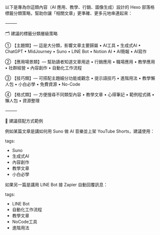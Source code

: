 以下是專為你這類內容（AI 應用、教學、行銷、圖像生成）設計的 Hexo 部落格標籤分類策略，幫助你讓「相關文章」更準確、更多元地串連起來：

⸻

🗂 建議的標籤分類層級策略

① 【主題類】— 這是大分類，影響文章主要歸屬
	•	AI工具
	•	生成式AI
	•	ChatGPT
	•	MidJourney
	•	Suno
	•	LINE Bot
	•	Notion AI
	•	AI簡報
	•	AI寫作

② 【應用場景類】— 幫助讀者知道文章用途
	•	行銷應用
	•	職場應用
	•	教學應用
	•	社群經營
	•	內容創作
	•	自動化工作流程

③ 【技巧類】— 可搭配主題細分功能或觀念
	•	提示語技巧
	•	進階用法
	•	教學懶人包
	•	小白必學
	•	免費資源
	•	No-Code

④ 【格式類】— 方便搜尋不同類型內容
	•	教學文章
	•	心得筆記
	•	範例程式碼
	•	懶人包
	•	資源整理

⸻

📌 建議搭配方式範例

例如某篇文章是講如何用 Suno 做 AI 音樂並上架 YouTube Shorts，建議使用：

tags:
  - Suno
  - 生成式AI
  - 內容創作
  - 教學文章
  - 小白必學

如果另一篇是講用 LINE Bot 接 Zapier 自動回覆訊息：

tags:
  - LINE Bot
  - 自動化工作流程
  - 教學文章
  - NoCode工具
  - 進階用法
